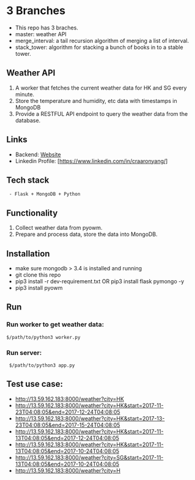 # 3 Branches
 - This repo has 3 braches.
 - master: weather API
 - merge_interval: a tail recursion algorithm of merging a list of interval.
 - stack_tower: algorithm for stacking a bunch of books in to a stable tower.


## Weather API
1. A worker that fetches the current weather data for HK and SG every minute.
2. Store the temperature and humidity, etc data with timestamps in MongoDB
3. Provide a RESTFUL API endpoint to query the weather data from the database. 

## Links

- Backend: [Website](http://13.59.162.183:8000/weather?city=HK)
- Linkedin Profile: [https://www.linkedin.com/in/craaronyang/]

## Tech stack
     - Flask + MongoDB + Python

## Functionality
   1. Collect weather data from pyowm.
   2. Prepare and process data, store the data into MongoDB.

## Installation
  - make sure mongodb > 3.4 is installed and running
  - git clone this repo
  - pip3 install -r dev-requirement.txt OR pip3 install flask pymongo -y
  - pip3 install pyowm

## Run
  ### Run worker to get weather data:
  `
  $/path/to/python3 worker.py
  `
  
  ### Run server:
  ` 
  $/path/to/python3 app.py
  `
  

## Test use case:
  - http://13.59.162.183:8000/weather?city=HK
  - http://13.59.162.183:8000/weather?city=HK&start=2017-11-23T04:08:05&end=2017-12-24T04:08:05
  - http://13.59.162.183:8000/weather?city=HK&start=2017-13-23T04:08:05&end=2017-15-24T04:08:05
  - http://13.59.162.183:8000/weather?city=HK&start=2017-11-13T04:08:05&end=2017-12-24T04:08:05
  - http://13.59.162.183:8000/weather?city=HK&start=2017-11-13T04:08:05&end=2017-10-24T04:08:05
  - http://13.59.162.183:8000/weather?city=SG&start=2017-11-13T04:08:05&end=2017-10-24T04:08:05
  - http://13.59.162.183:8000/weather?city=H
  



